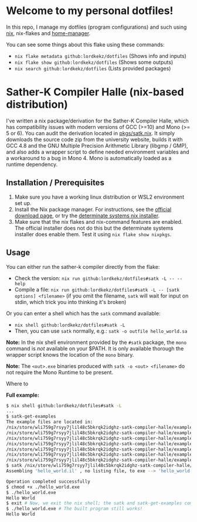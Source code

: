 # Welcome to my personal dotfiles!
In this repo, I manage my dotfiles (program configurations) and such using [nix](https://nixos.org), nix-flakes and [home-manager](https://github.com/nix-community/home-manager).

You can see some things about this flake using these commands:
- `nix flake metadata github:lordkekz/dotfiles` (Shows info and inputs)
- `nix flake show github:lordkekz/dotfiles` (Shows some outputs)
- `nix search github:lordkekz/dotfiles` (Lists provided packages)

# Sather-K Compiler Halle (nix-based distribution)
I've written a nix package/derivation for the Sather-K Compiler Halle, which has compatibility issues with modern versions of GCC (>=10) and Mono (>= 5 or 6). You can audit the derivation located in [pkgs/satk.nix](pkgs/satk.nix). It simply downloads the source code zip from the university website, builds it with GCC 4.8 and the GNU Multiple Precision Arithmetic Library (libgmp / GMP), and also adds a wrapper script to define needed environment variables and a workaround to a bug in Mono 4. Mono is automatically loaded as a runtime dependency.

## Installation / Prerequisites
1. Make sure you have a working linux distribution or WSL2 environment set up.
2. Install the Nix package manager. For instructions, see the [official download page](https://nixos.org/download), or try the [determinate systems nix installer](https://determinate.systems/posts/determinate-nix-installer).
3. Make sure that the nix flakes and nix-command features are enabled. The official installer does not do this but the determinate systems installer does enable them. Test it using `nix flake show nixpkgs`.

## Usage
You can either run the sather-k compiler directly from the flake:
- Check the version: `nix run github:lordkekz/dotfiles#satk -L -- --help`
- Compile a file: `nix run github:lordkekz/dotfiles#satk -L -- [satk options] <filename>`
    (if you omit the filename, `satk` will wait for input on stdin, which trick you into thinking it's broken)

Or you can enter a shell which has the `satk` command available:
- `nix shell github:lordkekz/dotfiles#satk -L`
- Then, you can use `satk` normally, e.g.: `satk -o outfile hello_world.sa`

**Note:** In the nix shell environment provided by the `#satk` package, the `mono` command is *not* available on your $PATH. It is only available thorough the wrapper script knows the location of the `mono` binary.

**Note:** The `<out>.exe` binaries produced with `satk -o <out> <filename>` do not require the Mono Runtime to be present.

Where to

**Full example:**
```bash
$ nix shell github:lordkekz/dotfiles#satk -L
...
$ satk-get-examples
The example files are located in:
/nix/store/wli759g7rsyy7jlil48c5bkrqk2idghz-satk-compiler-halle/examples/
/nix/store/wli759g7rsyy7jlil48c5bkrqk2idghz-satk-compiler-halle/examples/hanoi.sa
/nix/store/wli759g7rsyy7jlil48c5bkrqk2idghz-satk-compiler-halle/examples/hello_world.sa
/nix/store/wli759g7rsyy7jlil48c5bkrqk2idghz-satk-compiler-halle/examples/qsort.sa
/nix/store/wli759g7rsyy7jlil48c5bkrqk2idghz-satk-compiler-halle/examples/queens.sa
/nix/store/wli759g7rsyy7jlil48c5bkrqk2idghz-satk-compiler-halle/examples/sieve.sa
/nix/store/wli759g7rsyy7jlil48c5bkrqk2idghz-satk-compiler-halle/examples/simpson.sa
$ satk /nix/store/wli759g7rsyy7jlil48c5bkrqk2idghz-satk-compiler-halle/examples/hello_world.sa
Assembling 'hello_world.il' , no listing file, to exe --> 'hello_world.exe'

Operation completed successfully
$ chmod +x ./hello_world.exe
$ ./hello_world.exe
Hello World
$ exit # Now, we exit the nix shell; the satk and satk-get-examples commands are no longer available
$ ./hello_world.exe # The built program still works!
Hello World
```
